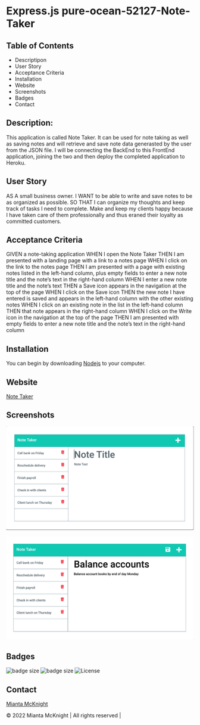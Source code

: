 # Express.js pure-ocean-52127-Note-Taker

## Table of Contents
* Descriptipon
* User Story
* Acceptance Criteria
* Installation
* Website
* Screenshots
* Badges
* Contact

## Description:
This application is called Note Taker. It can be used for note taking as well as saving notes and will retrieve and save note data generasted by the user from the JSON file. I will be connecting the BackEnd to this FrontEnd application, joining the two and then deploy the completed application to Heroku. 

## User Story
AS A small business owner. 
I WANT to be able to write and save notes to be as organized as possible. 
SO THAT I can organize my thoughts and keep track of tasks I need to complete. Make and keep my clients happy because I have taken care of them professionally and thus eraned their loyalty as committed customers.

## Acceptance Criteria
GIVEN a note-taking application
WHEN I open the Note Taker
THEN I am presented with a landing page with a link to a notes page
WHEN I click on the link to the notes page
THEN I am presented with a page with existing notes listed in the left-hand column, plus empty fields to enter a new note title and the note’s text in the right-hand column
WHEN I enter a new note title and the note’s text
THEN a Save icon appears in the navigation at the top of the page
WHEN I click on the Save icon
THEN the new note I have entered is saved and appears in the left-hand column with the other existing notes
WHEN I click on an existing note in the list in the left-hand column
THEN that note appears in the right-hand column
WHEN I click on the Write icon in the navigation at the top of the page
THEN I am presented with empty fields to enter a new note title and the note’s text in the right-hand column

## Installation
You can begin by downloading [Nodejs](https://nodejs.org/en/download/) to your computer.

## Website
[Note Taker](https://pure-ocean-52127.herokuapp.com/notes)

## Screenshots

![Screenshot](./public/img/Screenshot1.png)

![Screenshot](./public/img/Screenshot2.png)

## Badges
![badge size](https://img.shields.io/badge/Made%20for-VSCode-1f425f.svg)
![badge size](https://img.shields.io/badge/GitHub-100000?style=for-the-badge&logo=github&logoColor=white)
![License](https://img.shields.io/badge/License-MIT-blue)

## Contact
[Mianta McKnight](https://github.com/RogueStorm7/Express.js-Note-Taker.git)

&copy; 2022 Mianta McKnight  | All rights reserved | 
